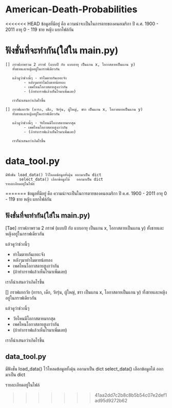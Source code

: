﻿# American-Death-Probabilities
<<<<<<< HEAD
	ข้อมูลที่มีอยู่ คือ ความน่าจะเป็นในการตายของคนอเมริกา
	ปี ค.ศ. 1900 - 2011 อายุ 0 - 119
	ชาย หญิง แยกไฟล์กัน

# ฟังชั่นที่จะทำกัน(ใส่ใน main.py)
	[] กราฟภาพรวม 2 กราฟ (แบบปี กับ แบบอายุ เป็นแกน x, โอกาสตายเป็นแกน y)
	   ทั้งชายและหญิงอยู่ในกราฟเดียวกัน

	   แล้วดูว่าช่วงนี้ๆ - ทำไมตายกันเยอะจัง 
			- หลังๆมาทำไมถึงตายน้อยลง
			- เพศไหนโอกาสตายสูงกว่ากัน
			- (ถ้าทำกราฟแล้วเห็นไรมาเพิ่มเลย)
	   
	   เราก็นำเสนอว่าเกิดไรขึ้น

	[] กราฟแยกวัย (ทารก, เด็ก, วัยรุ่น, ผู้ใหญ่, ชรา เป็นแกน x, โอกาสตายเป็นแกน y)
	   ทั้งชายและหญิงอยู่ในกราฟเดียวกัน

	   แล้วดูว่าช่วงนี้ๆ - วัยไหนมีโอกาสตายมากสุด
			- เพศไหนโอกาสตายสูงกว่ากัน
			- (ถ้าทำกราฟแล้วเห็นไรมาเพิ่มเลย)
	   
	   เราก็นำเสนอว่าเกิดไรขึ้น

# data_tool.py
	มีฟังชั่น load_data() ไว้โหลดข้อมูลทั้งดุ้น ออกมาเป็น dict
	      select_data() เลือกข้อมูลได้   ออกมาเป็น dict
	รายละเอียดอยู่ในไฟล์
=======
ข้อมูลที่มีอยู่ คือ ความน่าจะเป็นในการตายของคนอเมริกา
ปี ค.ศ. 1900 - 2011 อายุ 0 - 119
ชาย หญิง แยกไฟล์กัน

## ฟังชั่นที่จะทำกัน(ใส่ใน main.py)
[Tae] กราฟภาพรวม 2 กราฟ (แบบปี กับ แบบอายุ เป็นแกน x, โอกาสตายเป็นแกน y) ทั้งชายและหญิงอยู่ในกราฟเดียวกัน

แล้วดูว่าช่วงนี้ๆ 

- ทำไมตายกันเยอะจัง 
- หลังๆมาทำไมตายน้อยลง
- เพศไหนโอกาสตายสูงกว่ากัน
- (ถ้าทำกราฟแล้วเห็นไรมาเพิ่มเลย)

เราก็นำเสนอว่าเกิดไรขึ้น

[] กราฟแยกวัย (ทารก, เด็ก, วัยรุ่น, ผู้ใหญ่, ชรา เป็นแกน x, โอกาสตายเป็นแกน y) ทั้งชายและหญิงอยู่ในกราฟเดียวกัน

แล้วดูว่าช่วงนี้ๆ 

- วัยไหนมีโอกาสตายมากสุด
- เพศไหนโอกาสตายสูงกว่ากัน
- (ถ้าทำกราฟแล้วเห็นไรมาเพิ่มเลย)

เราก็นำเสนอว่าเกิดไรขึ้น

## data_tool.py
มีฟังชั่น load_data() ไว้โหลดข้อมูลทั้งดุ้น ออกมาเป็น dict
      select_data() เลือกข้อมูลได้   ออกมาเป็น dict

รายละเอียดอยู่ในไฟล์
>>>>>>> 41aa2dd7c2b8c8b5b54c07e2def1ad95d9272b62
